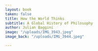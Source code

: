 ```yaml
---
layout: book
taken: false
title: How the World Thinks
subtitle: A Global History of Philosophy
author: Julian Baggini
image: "/uploads/IMG_3943.jpeg"
image_back: "/uploads/IMG_3944.jpeg"

---
```

